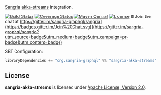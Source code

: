 [Sangria](http://sangria-graphql.org/) [akka-streams](http://doc.akka.io/docs/akka/current/scala/stream/index.html) integration.

[![Build Status](https://travis-ci.org/sangria-graphql/sangria-akka-streams.svg?branch=master)](https://travis-ci.org/sangria-graphql/sangria-akka-streams)
[![Coverage Status](http://coveralls.io/repos/sangria-graphql/sangria-akka-streams/badge.svg?branch=master&service=github)](http://coveralls.io/github/sangria-graphql/sangria-akka-streams?branch=master)
[![Maven Central](https://maven-badges.herokuapp.com/maven-central/org.sangria-graphql/sangria-akka-streams_2.11/badge.svg)](https://maven-badges.herokuapp.com/maven-central/org.sangria-graphql/sangria-akka-streams_2.11)
[![License](http://img.shields.io/:license-Apache%202-brightgreen.svg)](http://www.apache.org/licenses/LICENSE-2.0.txt)
[![Join the chat at https://gitter.im/sangria-graphql/sangria](https://badges.gitter.im/Join%20Chat.svg)](https://gitter.im/sangria-graphql/sangria?utm_source=badge&utm_medium=badge&utm_campaign=pr-badge&utm_content=badge)

SBT Configuration:

```scala
libraryDependencies += "org.sangria-graphql" %% "sangria-akka-streams" % "1.0.2"
```

## License

**sangria-akka-streams** is licensed under [Apache License, Version 2.0](http://www.apache.org/licenses/LICENSE-2.0).
